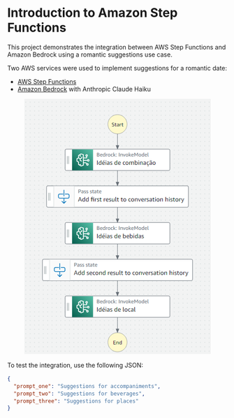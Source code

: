 # Introduction to Amazon Step Functions

This project demonstrates the integration between AWS Step Functions and Amazon Bedrock using a romantic suggestions use case.

Two AWS services were used to implement suggestions for a romantic date:

- [AWS Step Functions](https://docs.aws.amazon.com/step-functions/)
- [Amazon Bedrock](https://aws.amazon.com/bedrock) with Anthropic Claude Haiku

<p align="center">
  <img src="step-functions-structure.png" alt="Step Functions Structure">
</p>

To test the integration, use the following JSON:

```json
{
  "prompt_one": "Suggestions for accompaniments",
  "prompt_two": "Suggestions for beverages",
  "prompt_three": "Suggestions for places"
}
```